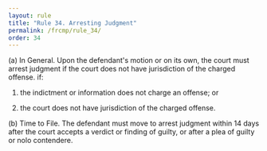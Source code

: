 ```yaml
---
layout: rule
title: "Rule 34. Arresting Judgment"
permalink: /frcmp/rule_34/
order: 34
---
```


(a) In General. Upon the defendant's motion or on its own, the court must arrest judgment if the court does not have jurisdiction of the charged offense. if:


1. the indictment or information does not charge an offense; or


2. the court does not have jurisdiction of the charged offense.


(b) Time to File. The defendant must move to arrest judgment within 14 days after the court accepts a verdict or finding of guilty, or after a plea of guilty or nolo contendere.
